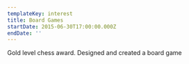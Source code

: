 ```yaml
---
templateKey: interest
title: Board Games
startDate: 2015-06-30T17:00:00.000Z
endDate: ''
---
```

Gold level chess award. Designed and created a board game
